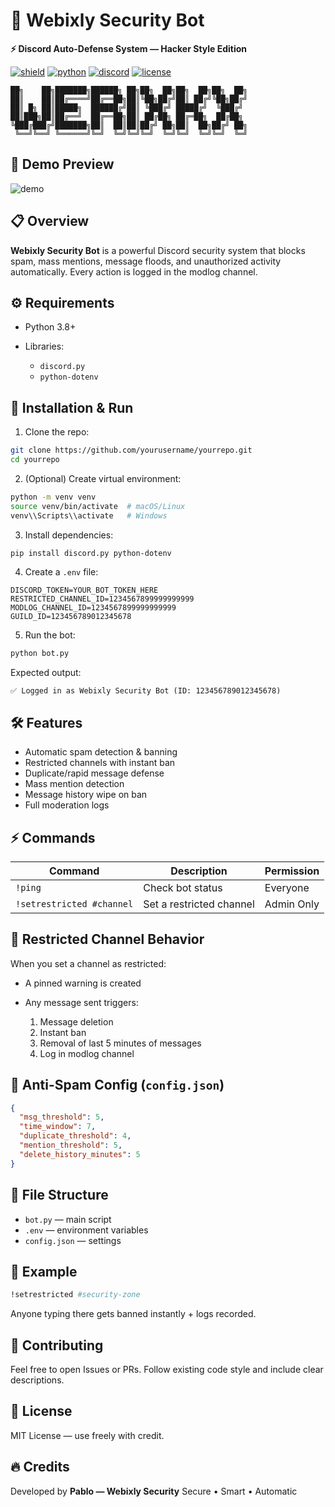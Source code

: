 # 🧨 Webixly Security Bot

**⚡ Discord Auto-Defense System — Hacker Style Edition**

[![shield](https://img.shields.io/badge/status-production-brightgreen)](https://github.com/yourusername/yourrepo) [![python](https://img.shields.io/badge/python-3.8%2B-blue)](https://www.python.org/) [![discord](https://img.shields.io/badge/discord-bot-purple)](https://discord.com/developers) [![license](https://img.shields.io/badge/license-MIT-lightgrey)](./LICENSE)

```
██╗    ██╗███████╗██████╗ ██╗██╗  ██╗██╗  ██╗██╗  ██╗
██║    ██║██╔════╝██╔══██╗██║╚██╗██╔╝██║ ██╔╝╚██╗██╔╝
██║ █╗ ██║█████╗  ██████╔╝██║ ╚███╔╝ █████╔╝  ╚███╔╝ 
██║███╗██║██╔══╝  ██╔══██╗██║ ██╔██╗ ██╔═██╗  ██╔██╗ 
╚███╔███╔╝███████╗██║  ██║██║██╔╝ ██╗██║  ██╗██╔╝ ██╗
 ╚══╝╚══╝ ╚══════╝╚═╝  ╚═╝╚═╝╚═╝  ╚═╝╚═╝  ╚═╝╚═╝  ╚═╝
```

## 🎥 Demo Preview

![demo](https://media.giphy.com/media/3o7aD2saalBwwftBIY/giphy.gif)

## 📋 Overview

**Webixly Security Bot** is a powerful Discord security system that blocks spam, mass mentions, message floods, and unauthorized activity automatically. Every action is logged in the modlog channel.

## ⚙️ Requirements

* Python 3.8+
* Libraries:

  * `discord.py`
  * `python-dotenv`

## 🚀 Installation & Run

1. Clone the repo:

```bash
git clone https://github.com/yourusername/yourrepo.git
cd yourrepo
```

2. (Optional) Create virtual environment:

```bash
python -m venv venv
source venv/bin/activate  # macOS/Linux
venv\\Scripts\\activate   # Windows
```

3. Install dependencies:

```bash
pip install discord.py python-dotenv
```

4. Create a `.env` file:

```env
DISCORD_TOKEN=YOUR_BOT_TOKEN_HERE
RESTRICTED_CHANNEL_ID=1234567899999999999
MODLOG_CHANNEL_ID=1234567899999999999
GUILD_ID=123456789012345678
```

5. Run the bot:

```bash
python bot.py
```

Expected output:

```
✅ Logged in as Webixly Security Bot (ID: 123456789012345678)
```

## 🛠️ Features

* Automatic spam detection & banning
* Restricted channels with instant ban
* Duplicate/rapid message defense
* Mass mention detection
* Message history wipe on ban
* Full moderation logs

## ⚡ Commands

| Command                   | Description              | Permission |
| ------------------------- | ------------------------ | ---------- |
| `!ping`                   | Check bot status         | Everyone   |
| `!setrestricted #channel` | Set a restricted channel | Admin Only |

## 🚫 Restricted Channel Behavior

When you set a channel as restricted:

* A pinned warning is created
* Any message sent triggers:

  1. Message deletion
  2. Instant ban
  3. Removal of last 5 minutes of messages
  4. Log in modlog channel

## 🔄 Anti-Spam Config (`config.json`)

```json
{
  "msg_threshold": 5,
  "time_window": 7,
  "duplicate_threshold": 4,
  "mention_threshold": 5,
  "delete_history_minutes": 5
}
```

## 📂 File Structure

* `bot.py` — main script
* `.env` — environment variables
* `config.json` — settings

## 🧪 Example

```bash
!setrestricted #security-zone
```

Anyone typing there gets banned instantly + logs recorded.

## 🤝 Contributing

Feel free to open Issues or PRs. Follow existing code style and include clear descriptions.

## 🪪 License

MIT License — use freely with credit.

## 🔥 Credits

Developed by **Pablo — Webixly Security**
Secure • Smart • Automatic
